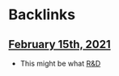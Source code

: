 
# Backlinks
## [February 15th, 2021](<February 15th, 2021.md>)
- This might be what [R&D](<R&D.md>)

